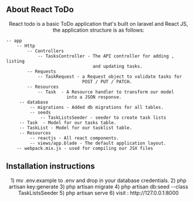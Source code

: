 
## About React ToDo
<p align="center">
    React todo is a basic ToDo application that's built on laravel and React JS, the
    application structure is as follows:

    -- app
        -- Http
            -- Controllers
                -- TasksController - The API controller for adding , listing
                                     and updating tasks.
            -- Requests
                -- TaskRequest - a Request object to validate tasks for
                                 POST / PUT / PATCH.
            -- Resources
                -- Task  - A Resource handler to transform our model
                           into a JSON response.
         -- database
             -- migrations - Added db migrations for all tables.
             -- seeds
                 -- TaskListsSeeder - seeder to create task lists
         -- Task  - Model for our tasks table.
         -- TaskList - Model for our tasklist table.
         -- Resources
             -- reactjs - All react components.
             -- views/app.blade - The default application layout.
        -- webpack.mix.js - used for compiling our JSX files
</p>


## Installation instructions


<p align="center">
1) mv .env.example to .env and drop in your database credentials.
2) php artisan key:generate
3) php artisan migrate
4) php artisan db:seed --class TaskListsSeeder
5) php artisan serve
6) visit : http://127.0.0.1:8000
</p>
